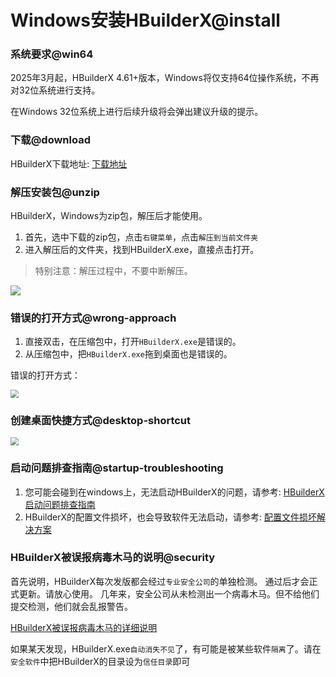# Windows安装HBuilderX@install

<!--
keyword:安装,安装HBuilderX,下载
-->

### 系统要求@win64

2025年3月起，HBuilderX 4.61+版本，Windows将仅支持64位操作系统，不再对32位系统进行支持。

在Windows 32位系统上进行后续升级将会弹出建议升级的提示。

### 下载@download

HBuilderX下载地址: [下载地址](https://www.dcloud.io/hbuilderx.html)

### 解压安装包@unzip

HBuilderX，Windows为zip包，解压后才能使用。

1. 首先，选中下载的zip包，点击`右键菜单`，点击`解压到当前文件夹`
2. 进入解压后的文件夹，找到HBuilderX.exe，直接点击打开。

> 特别注意：解压过程中，不要中断解压。

<img src="/static/snapshots/tutorial/install_windows.png" />

### 错误的打开方式@wrong-approach

1. 直接双击，在压缩包中，打开`HBuilderX.exe`是错误的。
2. 从压缩包中，把`HBuilderX.exe`拖到桌面也是错误的。

错误的打开方式：

<img src="/static/snapshots/tutorial/windows_error_open.min.png" style="zoom:80%" />

### 创建桌面快捷方式@desktop-shortcut

<img src="/static/snapshots/tutorial/create_shortcut.png" style="zoom:80%" />

### 启动问题排查指南@startup-troubleshooting

1. 您可能会碰到在windows上，无法启动HBuilderX的问题，请参考: [HBuilderX启动问题排查指南](/Tutorial/Questions/WindowsStart)
2. HBuilderX的配置文件损坏，也会导致软件无法启动，请参考: [配置文件损坏解决方案](/Tutorial/Questions/WindowsStart?id=_4-配置文件损坏)

### HBuilderX被误报病毒木马的说明@security

首先说明，HBuilderX每次发版都会经过`专业安全公司`的单独检测。 通过后才会正式更新。请放心使用。 几年来，安全公司从未检测出一个病毒木马。但不给他们提交检测，他们就会乱报警告。

[HBuilderX被误报病毒木马的详细说明](/Tutorial/Security)

如果某天发现，HBuilderX.exe`自动消失不见`了，有可能是被某些软件`隔离`了。请在`安全软件`中把HBuilderX的目录设为`信任目录`即可

